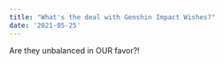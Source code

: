 ```yaml
---
title: "What's the deal with Genshin Impact Wishes?"
date: '2021-05-25'
---
```


Are they unbalanced in OUR favor?!


